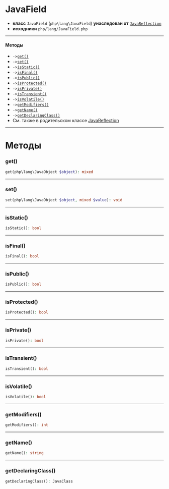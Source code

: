 # JavaField

- **класс** `JavaField` (`php\lang\JavaField`) **унаследован от** [`JavaReflection`](https://github.com/jphp-compiler/jphp/blob/master/jphp-runtime/api-docs/classes/php/lang/JavaReflection.ru.md)
- **исходники** `php/lang/JavaField.php`

---

#### Методы

- `->`[`get()`](#method-get)
- `->`[`set()`](#method-set)
- `->`[`isStatic()`](#method-isstatic)
- `->`[`isFinal()`](#method-isfinal)
- `->`[`isPublic()`](#method-ispublic)
- `->`[`isProtected()`](#method-isprotected)
- `->`[`isPrivate()`](#method-isprivate)
- `->`[`isTransient()`](#method-istransient)
- `->`[`isVolatile()`](#method-isvolatile)
- `->`[`getModifiers()`](#method-getmodifiers)
- `->`[`getName()`](#method-getname)
- `->`[`getDeclaringClass()`](#method-getdeclaringclass)
- См. также в родительском классе [JavaReflection](https://github.com/jphp-compiler/jphp/blob/master/jphp-runtime/api-docs/classes/php/lang/JavaReflection.ru.md)

---
# Методы

<a name="method-get"></a>

### get()
```php
get(php\lang\JavaObject $object): mixed
```

---

<a name="method-set"></a>

### set()
```php
set(php\lang\JavaObject $object, mixed $value): void
```

---

<a name="method-isstatic"></a>

### isStatic()
```php
isStatic(): bool
```

---

<a name="method-isfinal"></a>

### isFinal()
```php
isFinal(): bool
```

---

<a name="method-ispublic"></a>

### isPublic()
```php
isPublic(): bool
```

---

<a name="method-isprotected"></a>

### isProtected()
```php
isProtected(): bool
```

---

<a name="method-isprivate"></a>

### isPrivate()
```php
isPrivate(): bool
```

---

<a name="method-istransient"></a>

### isTransient()
```php
isTransient(): bool
```

---

<a name="method-isvolatile"></a>

### isVolatile()
```php
isVolatile(): bool
```

---

<a name="method-getmodifiers"></a>

### getModifiers()
```php
getModifiers(): int
```

---

<a name="method-getname"></a>

### getName()
```php
getName(): string
```

---

<a name="method-getdeclaringclass"></a>

### getDeclaringClass()
```php
getDeclaringClass(): JavaClass
```